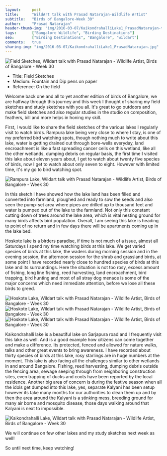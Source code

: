 ```yaml
---
layout:     post
title:      "WildArt talk with Prasad Natarajan-Wildlife Artist"
subtitle:   "Birds of Bangalore-Week 30"
author:     "Prasad Natarajan"
header-thumb-img: "img/2016-03-07/KaikondrahalliLake1_PrasadNatarajan-thumb.jpg"
tags:       ["Bangalore Wildlife", "Birding Destinations"]
seo: 		["Birding Destinations", "Bangalore", "wildart"]
comments:   true
sharing-img: "img/2016-03-07/KaikondrahalliLake1_PrasadNatarajan.jpg"
---
```



<img src="{{ site.baseurl }}/img/2016-03-07/KaikondrahalliLake1_PrasadNatarajan.jpg" alt="Field Sketches, Wildart talk with Prasad Natarajan - Wildlife Artist, Birds of Bangalore - Week 30">

<p>
	<ul>
		 <li>Title: Field Sketches</li>
		 <li>Medium: Fountain and Dip pens on paper</li>
		 <li>Reference: On the field</li>
 	</ul>
</p>

<p>
Welcome back one and all to yet another edition of birds of Bangalore, we are halfway through this journey and this week I thought of sharing my field sketches and study sketches with you all. It's great to go outdoors and make field sketches and also regular studies in the studio on composition, feathers, bill and more helps in honing my skill. 
</p>

<p>
First, I would like to share the field sketches of the various lakes I regularly visit to watch birds. Rampura lake being very close to where I stay, is one of my preferred bird watching spots, though nothing much to write about this lake, water is getting drained out through bore-wells everyday, land encroachment is like a fast spreading cancer cells on this wetland, like all the other wetlands, dumping debris on regular basis, the first time I visited this lake about eleven years about, I get to watch about twenty five species of birds, now I get to watch about only seven to eight. However with limited time, it's my go to bird watching spot. 
</p>

<img src="{{ site.baseurl }}/img/2016-03-07/RampuraLake_PrasadNatarajan.jpg" alt="Rampura Lake, Wildart talk with Prasad Natarajan - Wildlife Artist, Birds of Bangalore - Week 30">

<p>
In this sketch I have showed how the lake land has been filled and converted into farmland, ploughed and ready to sow the seeds and also seen the pump-set area where pipes are drilled up to thousand feet and water is pumped out of the lake to the farmland. Not only this constant cutting down of trees around the lake area, which is vital nesting ground for many birds affects bird population. Overall, I am seeing this lake is heading to point of no return and in few days there will be apartments coming up in the lake bed.
</p>

<p>
Hoskote lake is a birders paradise, if time is not much of a issue, almost all Saturdays I spend my time watching birds at this lake. We get varied species of birds at this lake, the waders during morning session and in the evening session, the afternoon session for the shrub and grassland birds, at some point I have recorded nearly close to hundred species of birds at this lake and its surroundings. Here the situation is not too rosy, excess amount of fishing, long line fishing, reed harvesting, land encroachment, bird trapping, bird hunting and most of all stray dog menace is some of the major concerns which need immediate attention, before we lose all these birds to greed.
</p>

<img src="{{ site.baseurl }}/img/2016-03-07/HoskoteLake_PrasadNatarajan.jpg" alt="Hoskote Lake, Wildart talk with Prasad Natarajan - Wildlife Artist, Birds of Bangalore - Week 30">

<img src="{{ site.baseurl }}/img/2016-03-07/HoskoteLake_1_PrasadNatarajan.jpg" alt="Hoskote Lake, Wildart talk with Prasad Natarajan - Wildlife Artist, Birds of Bangalore - Week 30">

<img src="{{ site.baseurl }}/img/2016-03-07/HoskoteLake2_PrasadNatarajan.jpg" alt="Hoskote Lake, Wildart talk with Prasad Natarajan - Wildlife Artist, Birds of Bangalore - Week 30">

<p>
Kaikondrahalli lake is a beautiful lake on Sarjapura road and I frequently visit this lake as well. And is a good example how citizens can come together and make a difference. Its protected, fenced and allowed for nature walks, talks and other great events to bring awareness. I have recorded about thirty species of birds at this lake, rosy starlings are in huge numbers at the moment. This lake is also facing all the challenges similar to other wetlands in and around Bangalore. Fishing, reed harvesting, dumping debris outside the fencing area, sewage seeping through from neighboring construction sites, even trapping of ducks and coots have been reported by the local residence. Another big area of concern is during the festive season when all the idols get dumped into this lake, yes, separate Kalyani has been setup however its take many months for our authorities to clean them up and by then the area around the Kalyani is a stinking mess, breeding ground for many air borne and mosquito disease, those days walking around that Kalyani is next to impossible. 
</p>

<img src="{{ site.baseurl }}/img/2016-03-07/KaikondrahalliLake_PrasadNatarajan.jpg" alt="Kaikondrahalli Lake, Wildart talk with Prasad Natarajan - Wildlife Artist, Birds of Bangalore - Week 30">

<p>
We will continue on few other lakes and my study sketches next week as well!
</p>

<p>
So until next time, keep watching!
</p>